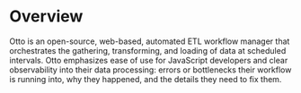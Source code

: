 # Overview

Otto is an open-source, web-based, automated ETL workflow manager that orchestrates the gathering, transforming, and loading of data at scheduled intervals. Otto emphasizes ease of use for JavaScript developers and clear observability into their data processing: errors or bottlenecks their workflow is running into, why they happened, and the details they need to fix them.

<!--

**Here are some ideas to get you started:**

🙋‍♀️ A short introduction - what is your organization all about?
🌈 Contribution guidelines - how can the community get involved?
👩‍💻 Useful resources - where can the community find your docs? Is there anything else the community should know?
🍿 Fun facts - what does your team eat for breakfast?
🧙 Remember, you can do mighty things with the power of [Markdown](https://docs.github.com/github/writing-on-github/getting-started-with-writing-and-formatting-on-github/basic-writing-and-formatting-syntax)
-->
